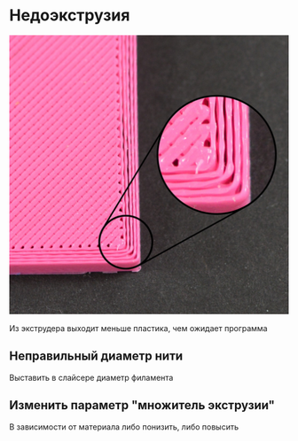 # Недоэкструзия

![Simplify3D - under-extruding](недоэкструзия.assets/under-extruding.jpg)

Из экструдера выходит меньше пластика, чем ожидает программа

## Неправильный диаметр нити

Выставить в слайсере диаметр филамента

## Изменить параметр "множитель экструзии"

В зависимости от материала либо понизить, либо повысить
